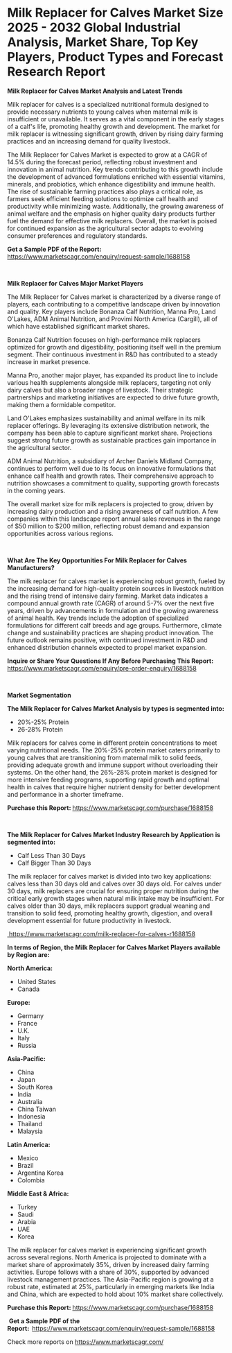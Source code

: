 <p><h1>Milk Replacer for Calves Market Size 2025 - 2032 Global Industrial Analysis, Market Share, Top Key Players, Product Types and Forecast Research Report</h1></p><p><strong>Milk Replacer for Calves Market Analysis and Latest Trends</strong></p>
<p><p>Milk replacer for calves is a specialized nutritional formula designed to provide necessary nutrients to young calves when maternal milk is insufficient or unavailable. It serves as a vital component in the early stages of a calf's life, promoting healthy growth and development. The market for milk replacer is witnessing significant growth, driven by rising dairy farming practices and an increasing demand for quality livestock.</p><p>The Milk Replacer for Calves Market is expected to grow at a CAGR of 14.5% during the forecast period, reflecting robust investment and innovation in animal nutrition. Key trends contributing to this growth include the development of advanced formulations enriched with essential vitamins, minerals, and probiotics, which enhance digestibility and immune health. The rise of sustainable farming practices also plays a critical role, as farmers seek efficient feeding solutions to optimize calf health and productivity while minimizing waste. Additionally, the growing awareness of animal welfare and the emphasis on higher quality dairy products further fuel the demand for effective milk replacers. Overall, the market is poised for continued expansion as the agricultural sector adapts to evolving consumer preferences and regulatory standards.</p></p>
<p><strong>Get a Sample PDF of the Report:&nbsp;</strong> <a href="https://www.marketscagr.com/enquiry/request-sample/1688158?utm_campaign=3135&utm_medium=2&utm_source=Github&utm_content=ia&utm_term=06032025&utm_id=milk-replacer-for-calves">https://www.marketscagr.com/enquiry/request-sample/1688158</a></p>
<p>&nbsp;</p>
<p><strong>Milk Replacer for Calves Major Market Players</strong></p>
<p><p>The Milk Replacer for Calves market is characterized by a diverse range of players, each contributing to a competitive landscape driven by innovation and quality. Key players include Bonanza Calf Nutrition, Manna Pro, Land O'Lakes, ADM Animal Nutrition, and Provimi North America (Cargill), all of which have established significant market shares. </p><p>Bonanza Calf Nutrition focuses on high-performance milk replacers optimized for growth and digestibility, positioning itself well in the premium segment. Their continuous investment in R&D has contributed to a steady increase in market presence.</p><p>Manna Pro, another major player, has expanded its product line to include various health supplements alongside milk replacers, targeting not only dairy calves but also a broader range of livestock. Their strategic partnerships and marketing initiatives are expected to drive future growth, making them a formidable competitor.</p><p>Land O'Lakes emphasizes sustainability and animal welfare in its milk replacer offerings. By leveraging its extensive distribution network, the company has been able to capture significant market share. Projections suggest strong future growth as sustainable practices gain importance in the agricultural sector.</p><p>ADM Animal Nutrition, a subsidiary of Archer Daniels Midland Company, continues to perform well due to its focus on innovative formulations that enhance calf health and growth rates. Their comprehensive approach to nutrition showcases a commitment to quality, supporting growth forecasts in the coming years.</p><p>The overall market size for milk replacers is projected to grow, driven by increasing dairy production and a rising awareness of calf nutrition. A few companies within this landscape report annual sales revenues in the range of $50 million to $200 million, reflecting robust demand and expansion opportunities across various regions.</p></p>
<p>&nbsp;</p>
<p><strong>What Are The Key Opportunities For Milk Replacer for Calves Manufacturers?</strong></p>
<p><p>The milk replacer for calves market is experiencing robust growth, fueled by the increasing demand for high-quality protein sources in livestock nutrition and the rising trend of intensive dairy farming. Market data indicates a compound annual growth rate (CAGR) of around 5-7% over the next five years, driven by advancements in formulation and the growing awareness of animal health. Key trends include the adoption of specialized formulations for different calf breeds and age groups. Furthermore, climate change and sustainability practices are shaping product innovation. The future outlook remains positive, with continued investment in R&D and enhanced distribution channels expected to propel market expansion.</p></p>
<p><strong>Inquire or Share Your Questions If Any Before Purchasing This Report:</strong> <a href="https://www.marketscagr.com/enquiry/pre-order-enquiry/1688158?utm_campaign=3135&utm_medium=2&utm_source=Github&utm_content=ia&utm_term=06032025&utm_id=milk-replacer-for-calves">https://www.marketscagr.com/enquiry/pre-order-enquiry/1688158</a></p>
<p>&nbsp;</p>
<p><strong>Market Segmentation</strong></p>
<p><strong>The Milk Replacer for Calves Market Analysis by types is segmented into:</strong></p>
<p><ul><li>20%-25% Protein</li><li>26-28% Protein</li></ul></p>
<p><p>Milk replacers for calves come in different protein concentrations to meet varying nutritional needs. The 20%-25% protein market caters primarily to young calves that are transitioning from maternal milk to solid feeds, providing adequate growth and immune support without overloading their systems. On the other hand, the 26%-28% protein market is designed for more intensive feeding programs, supporting rapid growth and optimal health in calves that require higher nutrient density for better development and performance in a shorter timeframe.</p></p>
<p><strong>Purchase this Report:&nbsp;</strong><a href="https://www.marketscagr.com/purchase/1688158?utm_campaign=3135&utm_medium=2&utm_source=Github&utm_content=ia&utm_term=06032025&utm_id=milk-replacer-for-calves">https://www.marketscagr.com/purchase/1688158</a></p>
<p>&nbsp;</p>
<p><strong>The Milk Replacer for Calves Market Industry Research by Application is segmented into:</strong></p>
<p><ul><li>Calf Less Than 30 Days</li><li>Calf Bigger Than 30 Days</li></ul></p>
<p><p>The milk replacer for calves market is divided into two key applications: calves less than 30 days old and calves over 30 days old. For calves under 30 days, milk replacers are crucial for ensuring proper nutrition during the critical early growth stages when natural milk intake may be insufficient. For calves older than 30 days, milk replacers support gradual weaning and transition to solid feed, promoting healthy growth, digestion, and overall development essential for future productivity in livestock.</p></p>
<p><a href="https://www.marketscagr.com/milk-replacer-for-calves-r1688158?utm_campaign=3135&utm_medium=2&utm_source=Github&utm_content=ia&utm_term=06032025&utm_id=milk-replacer-for-calves">&nbsp;https://www.marketscagr.com/milk-replacer-for-calves-r1688158</a></p>
<p><strong>In terms of Region, the Milk Replacer for Calves Market Players available by Region are:</strong></p>
<p>
    <p> <strong> North America: </strong>
        <ul>
            <li>United States</li>
            <li>Canada</li>
        </ul>
        </p> 
    <p> <strong> Europe: </strong>
        <ul>
            <li>Germany</li>
            <li>France</li>
            <li>U.K.</li>
            <li>Italy</li>
            <li>Russia</li>
        </ul>
        </p> 
    <p> <strong> Asia-Pacific: </strong>
        <ul>
            <li>China</li>
            <li>Japan</li>
            <li>South Korea</li>
            <li>India</li>
            <li>Australia</li>
            <li>China Taiwan</li>
            <li>Indonesia</li>
            <li>Thailand</li>
            <li>Malaysia</li>
        </ul>
        </p> 
    <p> <strong> Latin America: </strong>
        <ul>
            <li>Mexico</li>
            <li>Brazil</li>
            <li>Argentina Korea</li>
            <li>Colombia</li>
        </ul>
        </p> 
    <p> <strong> Middle East & Africa: </strong>
        <ul>
            <li>Turkey</li>
            <li>Saudi</li>
            <li>Arabia</li>
            <li>UAE</li>
            <li>Korea</li>
        </ul>
    </p>
    </p>
<p><p>The milk replacer for calves market is experiencing significant growth across several regions. North America is projected to dominate with a market share of approximately 35%, driven by increased dairy farming activities. Europe follows with a share of 30%, supported by advanced livestock management practices. The Asia-Pacific region is growing at a robust rate, estimated at 25%, particularly in emerging markets like India and China, which are expected to hold about 10% market share collectively.</p></p>
<p><strong>Purchase this Report: </strong><a href="https://www.marketscagr.com/purchase/1688158?utm_campaign=3135&utm_medium=2&utm_source=Github&utm_content=ia&utm_term=06032025&utm_id=milk-replacer-for-calves">https://www.marketscagr.com/purchase/1688158</a></p>
<p>&nbsp;<strong>Get a Sample PDF of the Report:&nbsp;&nbsp;</strong><a href="https://www.marketscagr.com/enquiry/request-sample/1688158?utm_campaign=3135&utm_medium=2&utm_source=Github&utm_content=ia&utm_term=06032025&utm_id=milk-replacer-for-calves">https://www.marketscagr.com/enquiry/request-sample/1688158</a></p>
<p><strong></strong></p>
<p>Check more reports on <a href="https://www.marketscagr.com/?utm_campaign=3135&utm_medium=2&utm_source=Github&utm_content=ia&utm_term=06032025&utm_id=milk-replacer-for-calves">https://www.marketscagr.com/</a></p>